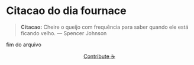 # Citacao do dia fournace

> **Citacao:** Cheire o queijo com frequência para saber quando ele está ficando velho. — Spencer Johnson

fim do arquivo

<watermark-footer>
<p align="center">
  <a href="https://github.com/ruisuan/ruisuan/blob/main/contribute.md">Contribute ☕</a>
</p>
</watermark-footer>
